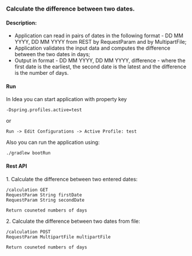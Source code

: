 ### Calculate the difference between two dates.

#### Description: 
+ Application can read in pairs of dates in the following format -  DD MM YYYY, DD MM YYYY from REST by RequestParam and by MultipartFile;
+ Application validates the input data and computes the difference between the two dates in days;
+ Output in format - DD MM YYYY, DD MM YYYY, difference - where the first date is the earliest, the second date is the latest and the difference is the number of days.

#### Run
In Idea you can start application with property key 
```
-Dspring.profiles.active=test
```
or
```
Run -> Edit Configurations -> Active Profile: test
```

Also you can run the application using:
```
./gradlew bootRun
```

#### Rest API
1\. Calculate the difference between two entered dates:
```
/calculation GET
RequestParam String firstDate
RequestParam String secondDate

Return couneted numbers of days
```

2\. Calculate the difference between two dates from file:
```
/calculation POST
RequestParam MultipartFile multipartFile

Return couneted numbers of days
```